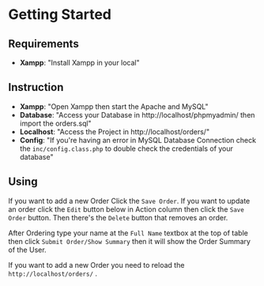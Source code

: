 # Getting Started

## Requirements

* __Xampp__: "Install Xampp in your local"

## Instruction
* __Xampp__: "Open Xampp then start the Apache and MySQL"
* __Database__: "Access your Database in http://localhost/phpmyadmin/ then import the orders.sql"
* __Localhost__: "Access the Project in http://localhost/orders/"
* __Config__: "If you're having an error in MySQL Database Connection check the `inc/config.class.php` to double check the credentials of your database"

## Using

If you want to add a new Order Click the `Save Order`. If you want to update an order click the `Edit` button below in Action column then click the `Save Order` button. Then there's the `Delete` button that removes an order.

After Ordering type your name at the `Full Name` textbox at the top of table then click `Submit Order/Show Summary` then it will show the Order Summary of the User.

If you want to add a new Order you need to reload the `http://localhost/orders/` .

